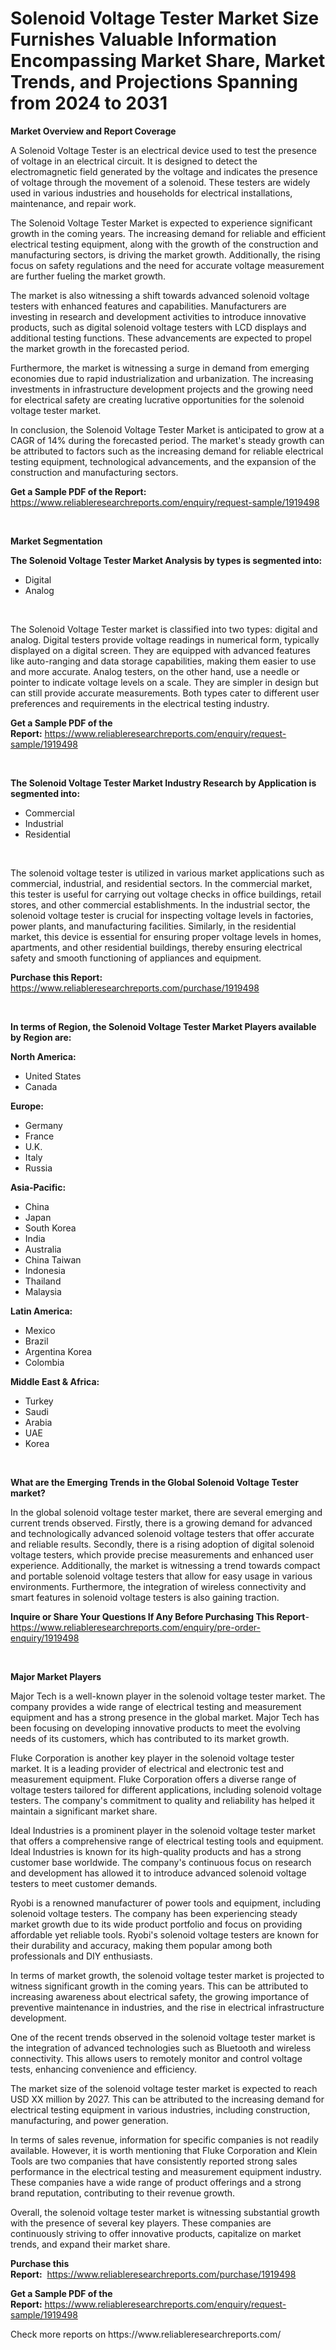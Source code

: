 <p><h1>Solenoid Voltage Tester Market Size Furnishes Valuable Information Encompassing Market Share, Market Trends, and Projections Spanning from 2024 to 2031</h1></p><p><strong>Market Overview and Report Coverage</strong></p>
<p><p>A Solenoid Voltage Tester is an electrical device used to test the presence of voltage in an electrical circuit. It is designed to detect the electromagnetic field generated by the voltage and indicates the presence of voltage through the movement of a solenoid. These testers are widely used in various industries and households for electrical installations, maintenance, and repair work.</p><p>The Solenoid Voltage Tester Market is expected to experience significant growth in the coming years. The increasing demand for reliable and efficient electrical testing equipment, along with the growth of the construction and manufacturing sectors, is driving the market growth. Additionally, the rising focus on safety regulations and the need for accurate voltage measurement are further fueling the market growth.</p><p>The market is also witnessing a shift towards advanced solenoid voltage testers with enhanced features and capabilities. Manufacturers are investing in research and development activities to introduce innovative products, such as digital solenoid voltage testers with LCD displays and additional testing functions. These advancements are expected to propel the market growth in the forecasted period.</p><p>Furthermore, the market is witnessing a surge in demand from emerging economies due to rapid industrialization and urbanization. The increasing investments in infrastructure development projects and the growing need for electrical safety are creating lucrative opportunities for the solenoid voltage tester market.</p><p>In conclusion, the Solenoid Voltage Tester Market is anticipated to grow at a CAGR of 14% during the forecasted period. The market's steady growth can be attributed to factors such as the increasing demand for reliable electrical testing equipment, technological advancements, and the expansion of the construction and manufacturing sectors.</p></p>
<p><strong>Get a Sample PDF of the Report:</strong> <a href="https://www.reliableresearchreports.com/enquiry/request-sample/1919498">https://www.reliableresearchreports.com/enquiry/request-sample/1919498</a></p>
<p>&nbsp;</p>
<p><strong>Market Segmentation</strong></p>
<p><strong>The Solenoid Voltage Tester Market Analysis by types is segmented into:</strong></p>
<p><ul><li>Digital</li><li>Analog</li></ul></p>
<p>&nbsp;</p>
<p><p>The Solenoid Voltage Tester market is classified into two types: digital and analog. Digital testers provide voltage readings in numerical form, typically displayed on a digital screen. They are equipped with advanced features like auto-ranging and data storage capabilities, making them easier to use and more accurate. Analog testers, on the other hand, use a needle or pointer to indicate voltage levels on a scale. They are simpler in design but can still provide accurate measurements. Both types cater to different user preferences and requirements in the electrical testing industry.</p></p>
<p><strong>Get a Sample PDF of the Report:</strong>&nbsp;<a href="https://www.reliableresearchreports.com/enquiry/request-sample/1919498">https://www.reliableresearchreports.com/enquiry/request-sample/1919498</a></p>
<p>&nbsp;</p>
<p><strong>The Solenoid Voltage Tester Market Industry Research by Application is segmented into:</strong></p>
<p><ul><li>Commercial</li><li>Industrial</li><li>Residential</li></ul></p>
<p>&nbsp;</p>
<p><p>The solenoid voltage tester is utilized in various market applications such as commercial, industrial, and residential sectors. In the commercial market, this tester is useful for carrying out voltage checks in office buildings, retail stores, and other commercial establishments. In the industrial sector, the solenoid voltage tester is crucial for inspecting voltage levels in factories, power plants, and manufacturing facilities. Similarly, in the residential market, this device is essential for ensuring proper voltage levels in homes, apartments, and other residential buildings, thereby ensuring electrical safety and smooth functioning of appliances and equipment.</p></p>
<p><strong>Purchase this Report:</strong>&nbsp; <a href="https://www.reliableresearchreports.com/purchase/1919498">https://www.reliableresearchreports.com/purchase/1919498</a></p>
<p>&nbsp;</p>
<p><strong>In terms of Region, the Solenoid Voltage Tester Market Players available by Region are:</strong></p>
<p>
    <p> <strong> North America: </strong>
        <ul>
            <li>United States</li>
            <li>Canada</li>
        </ul>
        </p> 
    <p> <strong> Europe: </strong>
        <ul>
            <li>Germany</li>
            <li>France</li>
            <li>U.K.</li>
            <li>Italy</li>
            <li>Russia</li>
        </ul>
        </p> 
    <p> <strong> Asia-Pacific: </strong>
        <ul>
            <li>China</li>
            <li>Japan</li>
            <li>South Korea</li>
            <li>India</li>
            <li>Australia</li>
            <li>China Taiwan</li>
            <li>Indonesia</li>
            <li>Thailand</li>
            <li>Malaysia</li>
        </ul>
        </p> 
    <p> <strong> Latin America: </strong>
        <ul>
            <li>Mexico</li>
            <li>Brazil</li>
            <li>Argentina Korea</li>
            <li>Colombia</li>
        </ul>
        </p> 
    <p> <strong> Middle East & Africa: </strong>
        <ul>
            <li>Turkey</li>
            <li>Saudi</li>
            <li>Arabia</li>
            <li>UAE</li>
            <li>Korea</li>
        </ul>
    </p>
    </p>
<p>&nbsp;</p>
<p><strong>What are the Emerging Trends in the Global Solenoid Voltage Tester market?</strong></p>
<p><p>In the global solenoid voltage tester market, there are several emerging and current trends observed. Firstly, there is a growing demand for advanced and technologically advanced solenoid voltage testers that offer accurate and reliable results. Secondly, there is a rising adoption of digital solenoid voltage testers, which provide precise measurements and enhanced user experience. Additionally, the market is witnessing a trend towards compact and portable solenoid voltage testers that allow for easy usage in various environments. Furthermore, the integration of wireless connectivity and smart features in solenoid voltage testers is also gaining traction.</p></p>
<p><strong>Inquire or Share Your Questions If Any Before Purchasing This Report</strong>- <a href="https://www.reliableresearchreports.com/enquiry/pre-order-enquiry/1919498">https://www.reliableresearchreports.com/enquiry/pre-order-enquiry/1919498</a></p>
<p>&nbsp;</p>
<p><strong>Major Market Players</strong></p>
<p><p>Major Tech is a well-known player in the solenoid voltage tester market. The company provides a wide range of electrical testing and measurement equipment and has a strong presence in the global market. Major Tech has been focusing on developing innovative products to meet the evolving needs of its customers, which has contributed to its market growth.</p><p>Fluke Corporation is another key player in the solenoid voltage tester market. It is a leading provider of electrical and electronic test and measurement equipment. Fluke Corporation offers a diverse range of voltage testers tailored for different applications, including solenoid voltage testers. The company's commitment to quality and reliability has helped it maintain a significant market share.</p><p>Ideal Industries is a prominent player in the solenoid voltage tester market that offers a comprehensive range of electrical testing tools and equipment. Ideal Industries is known for its high-quality products and has a strong customer base worldwide. The company's continuous focus on research and development has allowed it to introduce advanced solenoid voltage testers to meet customer demands.</p><p>Ryobi is a renowned manufacturer of power tools and equipment, including solenoid voltage testers. The company has been experiencing steady market growth due to its wide product portfolio and focus on providing affordable yet reliable tools. Ryobi's solenoid voltage testers are known for their durability and accuracy, making them popular among both professionals and DIY enthusiasts.</p><p>In terms of market growth, the solenoid voltage tester market is projected to witness significant growth in the coming years. This can be attributed to increasing awareness about electrical safety, the growing importance of preventive maintenance in industries, and the rise in electrical infrastructure development.</p><p>One of the recent trends observed in the solenoid voltage tester market is the integration of advanced technologies such as Bluetooth and wireless connectivity. This allows users to remotely monitor and control voltage tests, enhancing convenience and efficiency.</p><p>The market size of the solenoid voltage tester market is expected to reach USD XX million by 2027. This can be attributed to the increasing demand for electrical testing equipment in various industries, including construction, manufacturing, and power generation.</p><p>In terms of sales revenue, information for specific companies is not readily available. However, it is worth mentioning that Fluke Corporation and Klein Tools are two companies that have consistently reported strong sales performance in the electrical testing and measurement equipment industry. These companies have a wide range of product offerings and a strong brand reputation, contributing to their revenue growth.</p><p>Overall, the solenoid voltage tester market is witnessing substantial growth with the presence of several key players. These companies are continuously striving to offer innovative products, capitalize on market trends, and expand their market share.</p></p>
<p><strong>Purchase this Report:</strong>&nbsp;&nbsp;<a href="https://www.reliableresearchreports.com/purchase/1919498">https://www.reliableresearchreports.com/purchase/1919498</a></p>
<p></p>
<p><strong>Get a Sample PDF of the Report:</strong>&nbsp;<a href="https://www.reliableresearchreports.com/enquiry/request-sample/1919498">https://www.reliableresearchreports.com/enquiry/request-sample/1919498</a></p>
<p>Check more reports on https://www.reliableresearchreports.com/</p>